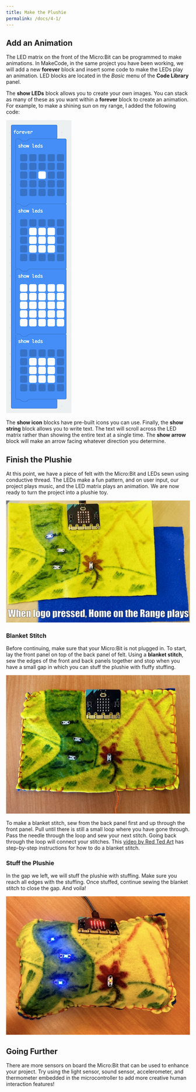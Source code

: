 ```yaml
---
title: Make the Plushie
permalink: /docs/4-1/
---
```

## Add an Animation
The LED matrix on the front of the Micro:Bit can be programmed to make animations. In MakeCode, in the same project you have been working, we will add a new **forever** block and insert some code to make the LEDs play an animation. LED blocks are located in the *Basic* menu of the **Code Library** panel. 

The **show LEDs** block allows you to create your own images. You can stack as many of these as you want within a **forever** block to create an animation. For example, to make a shining sun on my range, I added the following code:

![animation](../images/animation.png)

The **show icon** blocks have pre-built icons you can use. Finally, the **show string** block allows you to write text. The text will scroll across the LED matrix rather than showing the entire text at a single time. The **show arrow** block will make an arrow facing whatever direction you determine.

## Finish the Plushie
At this point, we have a piece of felt with the Micro:Bit and LEDs sewn using conductive thread. The LEDs make a fun pattern, and on user input, our project plays music, and the LED matrix plays an animation. We are now ready to turn the project into a plushie toy.

![The project so far](../images/after-coding.gif)

### Blanket Stitch
<span class="important">Before continuing, make sure that your Micro:Bit is not plugged in.</span> To start, lay the front panel on top of the back panel of felt. Using a **blanket stitch**, sew the edges of the front and back panels together and stop when you have a small gap in which you can stuff the plushie with fluffy stuffing.

![sew around the edges](../images/7-sew-together.jpeg)

To make a blanket stitch, sew from the back panel first and up through the front panel. Pull until there is still a small loop where you have gone through. Pass the needle through the loop and sew your next stitch. Going back through the loop will connect your stitches. This [video by Red Ted Art](https://www.youtube.com/watch?v=S9zegUYdPmg) has step-by-step instructions for how to do a blanket stitch.

### Stuff the Plushie
In the gap we left, we will stuff the plushie with stuffing. Make sure you reach all edges with the stuffing. Once stuffed, continue sewing the blanket stitch to close the gap. And voila!

![finished plushie](../images/plushie.jpeg)

## Going Further
There are more sensors on board the Micro:Bit that can be used to enhance your project. Try using the light sensor, sound sensor, accelerometer, and thermometer embedded in the microcontroller to add more creative human interaction features!